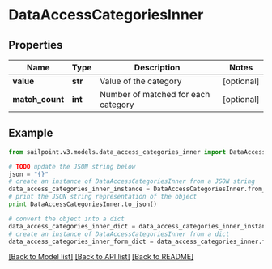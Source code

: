 # DataAccessCategoriesInner


## Properties

Name | Type | Description | Notes
------------ | ------------- | ------------- | -------------
**value** | **str** | Value of the category | [optional] 
**match_count** | **int** | Number of matched for each category | [optional] 

## Example

```python
from sailpoint.v3.models.data_access_categories_inner import DataAccessCategoriesInner

# TODO update the JSON string below
json = "{}"
# create an instance of DataAccessCategoriesInner from a JSON string
data_access_categories_inner_instance = DataAccessCategoriesInner.from_json(json)
# print the JSON string representation of the object
print DataAccessCategoriesInner.to_json()

# convert the object into a dict
data_access_categories_inner_dict = data_access_categories_inner_instance.to_dict()
# create an instance of DataAccessCategoriesInner from a dict
data_access_categories_inner_form_dict = data_access_categories_inner.from_dict(data_access_categories_inner_dict)
```
[[Back to Model list]](../README.md#documentation-for-models) [[Back to API list]](../README.md#documentation-for-api-endpoints) [[Back to README]](../README.md)


